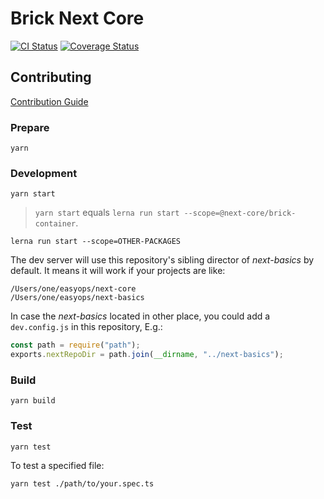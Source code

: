 # Brick Next Core

[![CI Status](https://github.com/easyops-cn/next-core/workflows/CI/badge.svg?event=push)](https://github.com/easyops-cn/next-core/actions?query=workflow%3ACI)
[![Coverage Status](https://coveralls.io/repos/github/easyops-cn/next-core/badge.svg?branch=master)](https://coveralls.io/github/easyops-cn/next-core?branch=master)

## Contributing

[Contribution Guide](CONTRIBUTING.md)

### Prepare

`yarn`

### Development

`yarn start`

> `yarn start` equals `lerna run start --scope=@next-core/brick-container`.

`lerna run start --scope=OTHER-PACKAGES`

The dev server will use this repository's sibling director of _next-basics_ by default. It means it will work if your projects are like:

```
/Users/one/easyops/next-core
/Users/one/easyops/next-basics
```

In case the _next-basics_ located in other place, you could add a `dev.config.js` in this repository, E.g.:

```js
const path = require("path");
exports.nextRepoDir = path.join(__dirname, "../next-basics");
```

### Build

`yarn build`

### Test

`yarn test`

To test a specified file:

```shell
yarn test ./path/to/your.spec.ts
```

[@next-core/brick-dll]: packages/brick-dll
